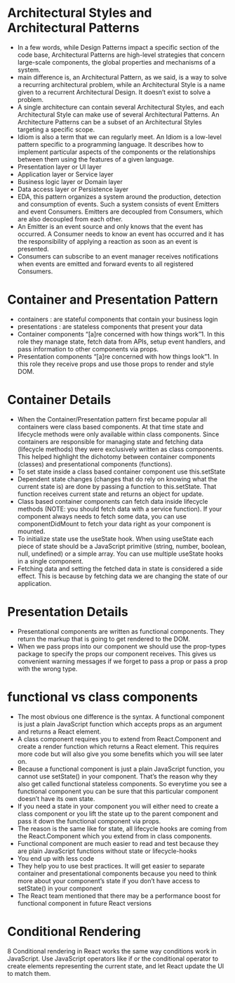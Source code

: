 # Architectural Styles and Architectural Patterns
* In a few words, while Design Patterns impact a specific section of the code base, Architectural Patterns are high-level strategies that concern large-scale components, the global properties and mechanisms of a system.
* main difference is, an Architectural Pattern, as we said, is a way to solve a recurring architectural problem, while an Architectural Style is a name given to a recurrent Architectural Design. It doesn’t exist to solve a problem.
* A single architecture can contain several Architectural Styles, and each Architectural Style can make use of several Architectural Patterns. An Architecture Patterns can be a subset of an Architectural Styles targeting a specific scope.
* Idiom is also a term that we can regularly meet. An Idiom is a low-level pattern specific to a programming language. It describes how to implement particular aspects of the components or the relationships between them using the features of a given language.
* Presentation layer or UI layer
* Application layer or Service layer
* Business logic layer or Domain layer
* Data access layer or Persistence layer
* EDA, this pattern organizes a system around the production, detection and consumption of events. Such a system consists of event Emitters and event Consumers. Emitters are decoupled from Consumers, which are also decoupled from each other.
* An Emitter is an event source and only knows that the event has occurred. A Consumer needs to know an event has occurred and it has the responsibility of applying a reaction as soon as an event is presented.
* Consumers can subscribe to an event manager receives notifications when events are emitted and forward events to all registered Consumers.

# Container and Presentation Pattern
* containers : are stateful components that contain your business login
* presentations : are stateless components that present your data
* Container components “[a]re concerned with how things work”1. In this role they manage state, fetch data from APIs, setup event handlers, and pass information to other components via props.
* Presentation components “[a]re concerned with how things look”1. In this role they receive props and use those props to render and style DOM.

# Container Details
* When the Container/Presentation pattern first became popular all containers were class based components. At that time state and lifecycle methods were only available within class components. Since containers are responsible for managing state and fetching data (lifecycle methods) they were exclusively written as class components. This helped highlight the dichotomy between container components (classes) and presentational components (functions).
* To set state inside a class based container component use this.setState
* Dependent state changes (changes that do rely on knowing what the current state is) are done by passing a function to this.setState. That function receives current state and returns an object for update.
* Class based container components can fetch data inside lifecycle methods (NOTE: you should fetch data with a service function). If your component always needs to fetch some data, you can use componentDidMount to fetch your data right as your component is mounted.
* To initialize state use the useState hook. When using useState each piece of state should be a JavaScript primitive (string, number, boolean, null, undefined) or a simple array. You can use multiple useState hooks in a single component.
* Fetching data and setting the fetched data in state is considered a side effect. This is because by fetching data we are changing the state of our application.

# Presentation Details
* Presentational components are written as functional components. They return the markup that is going to get rendered to the DOM.
* When we pass props into our component we should use the prop-types package to specify the props our component receives. This gives us convenient warning messages if we forget to pass a prop or pass a prop with the wrong type.

# functional vs class components
* The most obvious one difference is the syntax. A functional component is just a plain JavaScript function which accepts props as an argument and returns a React element.
* A class component requires you to extend from React.Component and create a render function which returns a React element. This requires more code but will also give you some benefits which you will see later on.
* Because a functional component is just a plain JavaScript function, you cannot use setState() in your component. That’s the reason why they also get called functional stateless components. So everytime you see a functional component you can be sure that this particular component doesn’t have its own state.
* If you need a state in your component you will either need to create a class component or you lift the state up to the parent component and pass it down the functional component via props.
* The reason is the same like for state, all lifecycle hooks are coming from the React.Component which you extend from in class components.
* Functional component are much easier to read and test because they are plain JavaScript functions without state or lifecycle-hooks
* You end up with less code
* They help you to use best practices. It will get easier to separate container and presentational components because you need to think more about your component’s state if you don’t have access to setState() in your component
* The React team mentioned that there may be a performance boost for functional component in future React versions

# Conditional Rendering 
8 Conditional rendering in React works the same way conditions work in JavaScript. Use JavaScript operators like if or the conditional operator to create elements representing the current state, and let React update the UI to match them.

